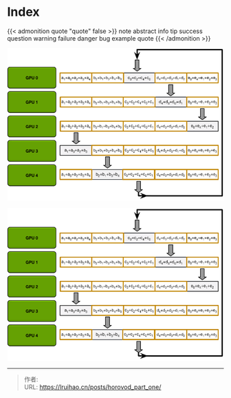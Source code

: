 # Index


{{< admonition quote "quote" false >}}
note abstract info tip success question warning failure danger bug example quote
{{< /admonition >}}

<!--more-->

![](images/Horovod_1_allreduce_iter_4.png)

![](images/lib.png)


---

> 作者: <no value>  
> URL: https://lruihao.cn/posts/horovod_part_one/  

